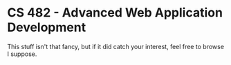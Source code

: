 # CS 482 - Advanced Web Application Development
This stuff isn't that fancy, but if it did catch your interest, feel free to browse I suppose.
